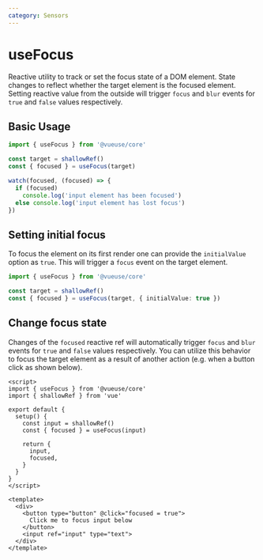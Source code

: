 ```yaml
---
category: Sensors
---
```


# useFocus

Reactive utility to track or set the focus state of a DOM element. State changes to reflect whether the target element is the focused element. Setting reactive value from the outside will trigger `focus` and `blur` events for `true` and `false` values respectively.

## Basic Usage

```ts
import { useFocus } from '@vueuse/core'

const target = shallowRef()
const { focused } = useFocus(target)

watch(focused, (focused) => {
  if (focused)
    console.log('input element has been focused')
  else console.log('input element has lost focus')
})
```

## Setting initial focus

To focus the element on its first render one can provide the `initialValue` option as `true`. This will trigger a `focus` event on the target element.

```ts
import { useFocus } from '@vueuse/core'

const target = shallowRef()
const { focused } = useFocus(target, { initialValue: true })
```

## Change focus state

Changes of the `focused` reactive ref will automatically trigger `focus` and `blur` events for `true` and `false` values respectively. You can utilize this behavior to focus the target element as a result of another action (e.g. when a button click as shown below).

```vue
<script>
import { useFocus } from '@vueuse/core'
import { shallowRef } from 'vue'

export default {
  setup() {
    const input = shallowRef()
    const { focused } = useFocus(input)

    return {
      input,
      focused,
    }
  }
}
</script>

<template>
  <div>
    <button type="button" @click="focused = true">
      Click me to focus input below
    </button>
    <input ref="input" type="text">
  </div>
</template>
```
